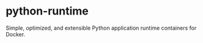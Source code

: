 # python-runtime

Simple, optimized, and extensible Python application runtime containers for Docker.